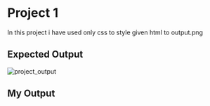 # Project 1

In this project i have used only css to style given html to output.png


## Expected Output

![project_output](https://res.cloudinary.com/dmf67qjzk/image/upload/v1670141901/FSJS2.0/Projects%28HTML_CSS%29/output_proj_1_n9j5qp.png)

## My Output